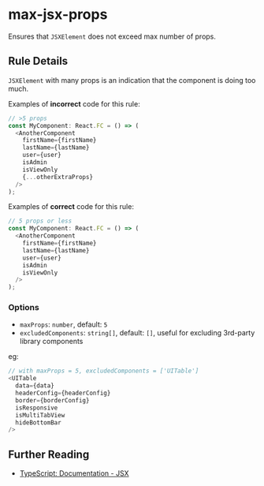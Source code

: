 # max-jsx-props

Ensures that `JSXElement` does not exceed max number of props.

## Rule Details

`JSXElement` with many props is an indication that the component is doing too much.

Examples of **incorrect** code for this rule:

```js
// >5 props
const MyComponent: React.FC = () => (
  <AnotherComponent
    firstName={firstName}
    lastName={lastName}
    user={user}
    isAdmin
    isViewOnly
    {...otherExtraProps}
  />
);
```

Examples of **correct** code for this rule:

```js
// 5 props or less
const MyComponent: React.FC = () => (
  <AnotherComponent
    firstName={firstName}
    lastName={lastName}
    user={user}
    isAdmin
    isViewOnly
  />
);
```

### Options

- `maxProps`: `number`, default: `5`
- `excludedComponents`: `string[]`, default: `[]`, useful for excluding 3rd-party library components

eg:

```typescript
// with maxProps = 5, excludedComponents = ['UITable']
<UITable
  data={data}
  headerConfig={headerConfig}
  border={borderConfig}
  isResponsive
  isMultiTabView
  hideBottomBar
/>
```

## Further Reading

- [TypeScript: Documentation - JSX](https://www.typescriptlang.org/docs/handbook/jsx.html)
